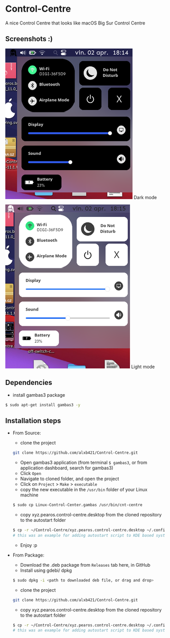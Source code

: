 # Control-Centre
A nice Control Centre that looks like macOS Big Sur Control Centre

## Screenshots :)
![Dark mode](Screenshots/dark_centre.png)
Dark mode

![Light mode](Screenshots/light_centre.png)
Light mode

## Dependencies

   - install gambas3 package
   ```sh
   $ sudo apt-get install gambas3 -y
   ```

## Installation steps
 - From Source:

   - clone the project
   ```sh
   git clone https://github.com/alxb421/Control-Centre.git
   ```
   - Open gambas3 application (from terminal `$ gambas3`, or from application dashboard, search for gambas3)
   - Click `Open`
   - Navigate to cloned folder, and open the project
   - Click on `Project` > `Make` > `executable`
   - copy the new executable in the `/usr/bin` folder of your Linux machine
   ```sh
   $ sudo cp Linux-Control-Center.gambas /usr/bin/cnt-centre
   ```
   - copy xyz.pearos.control-centre.desktop from the cloned repository to the autostart folder
   ```sh
   $ cp -r ~/Control-Centre/xyz.pearos.control-centre.desktop ~/.config/autostart
   # this was an example for adding autostart script to KDE based system
   ```
   - Enjoy :p

 - From Package:
   - Download the .deb package from `Releases` tab here, in GitHub
   - Install using gdebi/ dpkg
   ```sh
   $ sudo dpkg -i <path to downloaded deb file, or drag and drop>
   ```
   - clone the project
   ```sh
   git clone https://github.com/alxb421/Control-Centre.git
   ```
   - copy xyz.pearos.control-centre.desktop from the cloned repository to the autostart folder
   ```sh
   $ cp -r ~/Control-Centre/xyz.pearos.control-centre.desktop ~/.config/autostart/
   # this was an example for adding autostart script to KDE based system
   ```
